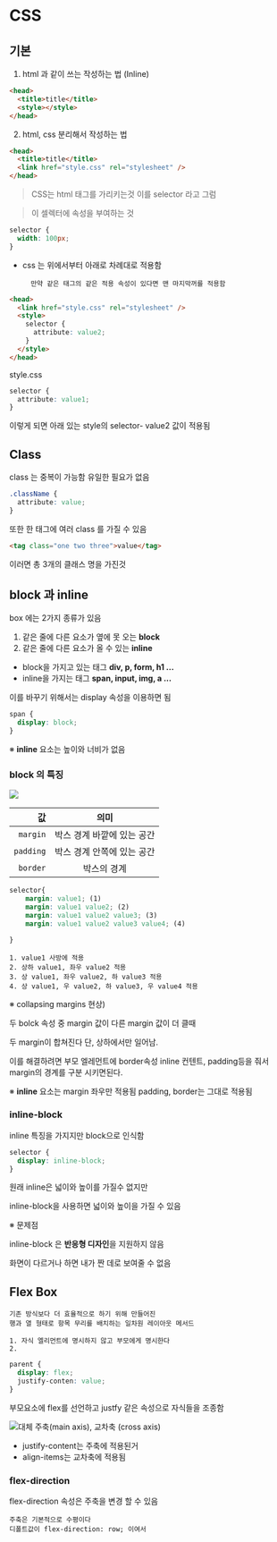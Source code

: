 # CSS

## 기본

1. html 과 같이 쓰는 작성하는 법 (Inline)

```html
<head>
  <title>title</title>
  <style></style>
</head>
```

2. html, css 분리해서 작성하는 법

```html
<head>
  <title>title</title>
  <link href="style.css" rel="stylesheet" />
</head>
```

> CSS는 html 태그를 가리키는것
> 이를 selector 라고 그럼

> 이 셀렉터에 속성을 부여하는 것

```css
selector {
  width: 100px;
}
```

- css 는 위에서부터 아래로 차례대로 적용함

        만약 같은 태그의 같은 적용 속성이 있다면 맨 마지막꺼를 적용함

```html
<head>
  <link href="style.css" rel="stylesheet" />
  <style>
    selector {
      attribute: value2;
    }
  </style>
</head>
```

style.css

```css
selector {
  attribute: value1;
}
```

이렇게 되면 아래 있는 style의 selector- value2 값이 적용됨

## Class

class 는 중복이 가능함 유일한 필요가 없음

```css
.className {
  attribute: value;
}
```

또한 한 태그에 여러 class 를 가질 수 있음

```html
<tag class="one two three">value</tag>
```

이러면 총 3개의 클래스 명을 가진것

## block 과 inline

box 에는 2가지 종류가 있음

1. 같은 줄에 다른 요소가 옆에 못 오는 **block**
2. 같은 줄에 다른 요소가 올 수 있는 **inline**

- block을 가지고 있는 태그 **div, p, form, h1 ...**
- inline을 가지는 태그 **span, input, img, a ...**

이를 바꾸기 위해서는 display 속성을 이용하면 됨

```css
span {
  display: block;
}
```

※ **inline** 요소는 높이와 너비가 없음

### block 의 특징

![](https://blog.hubspot.com/hs-fs/hubfs/Google%20Drive%20Integration/Update%20css%20margin%20vs%20padding-2.png?width=975&name=Update%20css%20margin%20vs%20padding-2.png)

|        값 |            의미            |
| --------: | :------------------------: |
|  `margin` | 박스 경계 바깥에 있는 공간 |
| `padding` | 박스 경계 안쪽에 있는 공간 |
|  `border` |        박스의 경계         |

```css
selector{
    margin: value1; (1)
    margin: value1 value2; (2)
    margin: value1 value2 value3; (3)
    margin: value1 value2 value3 value4; (4)

}
```

    1. value1 사방에 적용
    2. 상하 value1, 좌우 value2 적용
    3. 상 value1, 좌우 value2, 하 value3 적용
    4. 상 value1, 우 value2, 하 value3, 우 value4 적용

※ collapsing margins 현상)

두 bolck 속성 중 margin 값이 다른 margin 값이 더 클때

두 margin이 합쳐진다 단, 상하에서만 일어남.

이를 해결하려면 부모 엘레먼트에 border속성 inline 컨텐트, padding등을 줘서 margin의 경계를 구분 시키면된다.

※ **inline** 요소는 margin 좌우만 적용됨
padding, border는 그대로 적용됨

### inline-block

inline 특징을 가지지만 block으로 인식함

```css
selector {
  display: inline-block;
}
```

원래 inline은 넓이와 높이를 가질수 없지만

inline-block을 사용하면 넓이와 높이을 가질 수 있음

※ 문제점

inline-block 은 **반응형 디자인**을 지원하지 않음

화면이 다르거나 하면 내가 짠 데로 보여줄 수 없음

## Flex Box

    기존 방식보다 더 효율적으로 하기 위해 만들어진
    행과 열 형태로 항목 무리를 배치하는 일차원 레이아웃 메서드

    1. 자식 엘리먼트에 명시하지 않고 부모에게 명시한다
    2.

```css
parent {
  display: flex;
  justify-conten: value;
}
```

부모요소에 flex를 선언하고 justfy 같은 속성으로 자식들을 조종함

![대체](https://cdn-images-1.medium.com/max/800/1*_Ruy6jFG7gUpSf76IUcJTQ.png)
주축(main axis), 교차축 (cross axis)

- justify-content는 주축에 적용된거
- align-items는 교차축에 적용됨

### flex-direction

flex-direction 속성은 주축을 변경 할 수 있음

    주축은 기본적으로 수평이다
    디폴트값이 flex-direction: row; 이여서
